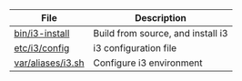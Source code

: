 
File                    | Description
------------------------|-----------------------
[bin/i3-install][01]    | Build from source, and install i3
[etc/i3/config][02]     | i3 configuration file
[var/aliases/i3.sh][03] | Configure i3 environment

[01]: ../../bin/i3-install
[02]: config
[03]: ../../var/aliases/i3.sh
